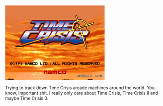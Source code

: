 ![Time Crisis](https://github.com/dylanegan/time-crisis/raw/master/time-crisis.jpg)

Trying to track down Time Crisis arcade machines around the world. You know, important shit.
I really only care about Time Crisis, Time Crisis II and maybe Time Crisis 3.
